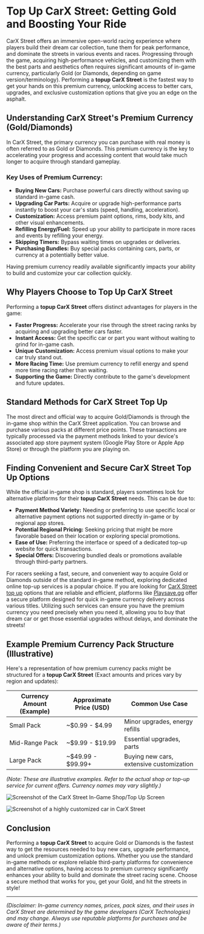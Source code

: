 # Top Up CarX Street: Getting Gold and Boosting Your Ride

CarX Street offers an immersive open-world racing experience where players build their dream car collection, tune them for peak performance, and dominate the streets in various events and races. Progressing through the game, acquiring high-performance vehicles, and customizing them with the best parts and aesthetics often requires significant amounts of in-game currency, particularly Gold (or Diamonds, depending on game version/terminology). Performing a **topup CarX Street** is the fastest way to get your hands on this premium currency, unlocking access to better cars, upgrades, and exclusive customization options that give you an edge on the asphalt.

## Understanding CarX Street's Premium Currency (Gold/Diamonds)

In CarX Street, the primary currency you can purchase with real money is often referred to as Gold or Diamonds. This premium currency is the key to accelerating your progress and accessing content that would take much longer to acquire through standard gameplay.

### Key Uses of Premium Currency:

*   **Buying New Cars:** Purchase powerful cars directly without saving up standard in-game cash.
*   **Upgrading Car Parts:** Acquire or upgrade high-performance parts instantly to boost your car's stats (speed, handling, acceleration).
*   **Customization:** Access premium paint options, rims, body kits, and other visual enhancements.
*   **Refilling Energy/Fuel:** Speed up your ability to participate in more races and events by refilling your energy.
*   **Skipping Timers:** Bypass waiting times on upgrades or deliveries.
*   **Purchasing Bundles:** Buy special packs containing cars, parts, or currency at a potentially better value.

Having premium currency readily available significantly impacts your ability to build and customize your car collection quickly.

## Why Players Choose to Top Up CarX Street

Performing a **topup CarX Street** offers distinct advantages for players in the game:

*   **Faster Progress:** Accelerate your rise through the street racing ranks by acquiring and upgrading better cars faster.
*   **Instant Access:** Get the specific car or part you want without waiting to grind for in-game cash.
*   **Unique Customization:** Access premium visual options to make your car truly stand out.
*   **More Racing Time:** Use premium currency to refill energy and spend more time racing rather than waiting.
*   **Supporting the Game:** Directly contribute to the game's development and future updates.

## Standard Methods for CarX Street Top Up

The most direct and official way to acquire Gold/Diamonds is through the in-game shop within the CarX Street application. You can browse and purchase various packs at different price points. These transactions are typically processed via the payment methods linked to your device's associated app store payment system (Google Play Store or Apple App Store) or through the platform you are playing on.

## Finding Convenient and Secure CarX Street Top Up Options

While the official in-game shop is standard, players sometimes look for alternative platforms for their **topup CarX Street** needs. This can be due to:

*   **Payment Method Variety:** Needing or preferring to use specific local or alternative payment options not supported directly in-game or by regional app stores.
*   **Potential Regional Pricing:** Seeking pricing that might be more favorable based on their location or exploring special promotions.
*   **Ease of Use:** Preferring the interface or speed of a dedicated top-up website for quick transactions.
*   **Special Offers:** Discovering bundled deals or promotions available through third-party partners.

For racers seeking a fast, secure, and convenient way to acquire Gold or Diamonds outside of the standard in-game method, exploring dedicated online top-up services is a popular choice. If you are looking for [CarX Street top up](https://www.playsave.gg/) options that are reliable and efficient, platforms like [Playsave.gg](https://www.playsave.gg/) offer a secure platform designed for quick in-game currency delivery across various titles. Utilizing such services can ensure you have the premium currency you need precisely when you need it, allowing you to buy that dream car or get those essential upgrades without delays, and dominate the streets!

## Example Premium Currency Pack Structure (Illustrative)

Here's a representation of how premium currency packs might be structured for a **topup CarX Street** (Exact amounts and prices vary by region and updates):

| Currency Amount (Example) | Approximate Price (USD) | Common Use Case                          |
| ------------------------- | ----------------------- | ---------------------------------------- |
| Small Pack                | ~$0.99 - $4.99          | Minor upgrades, energy refills           |
| Mid-Range Pack            | ~$9.99 - $19.99         | Essential upgrades, parts                |
| Large Pack                | ~$49.99 - $99.99+       | Buying new cars, extensive customization |

*(Note: These are illustrative examples. Refer to the actual shop or top-up service for current offers. Currency names may vary slightly.)*

![Screenshot of the CarX Street In-Game Shop/Top Up Screen](https://via.placeholder.com/700x400?text=Insert+CarX+Street+Shop+Screenshot+Here)

![Screenshot of a highly customized car in CarX Street](https://via.placeholder.com/700x400?text=Insert+CarX+Street+Customized+Car+Image+Here)

## Conclusion

Performing a **topup CarX Street** to acquire Gold or Diamonds is the fastest way to get the resources needed to buy new cars, upgrade performance, and unlock premium customization options. Whether you use the standard in-game methods or explore reliable third-party platforms for convenience and alternative options, having access to premium currency significantly enhances your ability to build and dominate the street racing scene. Choose a secure method that works for you, get your Gold, and hit the streets in style!

---

*(Disclaimer: In-game currency names, prices, pack sizes, and their uses in CarX Street are determined by the game developers (CarX Technologies) and may change. Always use reputable platforms for purchases and be aware of their terms.)*
